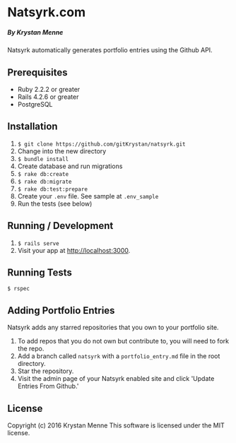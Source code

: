 # Natsyrk.com

##### By Krystan Menne

Natsyrk automatically generates portfolio entries using the Github API.

## Prerequisites
* Ruby 2.2.2 or greater
* Rails 4.2.6 or greater
* PostgreSQL

## Installation
1. `$ git clone https://github.com/gitKrystan/natsyrk.git`
1. Change into the new directory
1. `$ bundle install`
1. Create database and run migrations
  1. `$ rake db:create`
  1. `$ rake db:migrate`
  1. `$ rake db:test:prepare`
1. Create your `.env` file. See sample at `.env_sample`
1. Run the tests (see below)

## Running / Development
1. `$ rails serve`
1. Visit your app at [http://localhost:3000](http://localhost:3000).

## Running Tests
`$ rspec`

## Adding Portfolio Entries
Natsyrk adds any starred repositories that you own to your portfolio site.
1. To add repos that you do not own but contribute to, you will need to fork the repo.
1. Add a branch called `natsyrk` with a `portfolio_entry.md` file in the root directory.
1. Star the repository.
1. Visit the admin page of your Natsyrk enabled site and click 'Update Entries From Github.'

## License
Copyright (c) 2016 Krystan Menne
This software is licensed under the MIT license.
